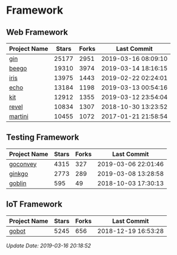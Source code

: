 # Framework

## Web Framework

| Project Name | Stars | Forks | Last Commit |
| ------------ | ----- | ----- | ----------- |
| [gin](https://github.com/gin-gonic/gin) | 25177 | 2951 | 2019-03-16 08:09:10 |
| [beego](https://github.com/astaxie/beego) | 19310 | 3974 | 2019-03-14 18:16:15 |
| [iris](https://github.com/kataras/iris) | 13975 | 1443 | 2019-02-22 02:24:01 |
| [echo](https://github.com/labstack/echo) | 13184 | 1198 | 2019-03-13 00:54:16 |
| [kit](https://github.com/go-kit/kit) | 12912 | 1355 | 2019-03-12 23:54:04 |
| [revel](https://github.com/revel/revel) | 10834 | 1307 | 2018-10-30 13:23:52 |
| [martini](https://github.com/go-martini/martini) | 10455 | 1072 | 2017-01-21 21:58:54 |

## Testing Framework

| Project Name | Stars | Forks | Last Commit |
| ------------ | ----- | ----- | ----------- |
| [goconvey](https://github.com/smartystreets/goconvey) | 4315 | 327 | 2019-03-06 22:01:46 |
| [ginkgo](https://github.com/onsi/ginkgo) | 2773 | 289 | 2019-03-08 13:28:58 |
| [goblin](https://github.com/franela/goblin) | 595 | 49 | 2018-10-03 17:30:13 |

## IoT Framework

| Project Name | Stars | Forks | Last Commit |
| ------------ | ----- | ----- | ----------- |
| [gobot](https://github.com/hybridgroup/gobot) | 5245 | 656 | 2018-12-19 16:53:28 |

*Update Date: 2019-03-16 20:18:52*